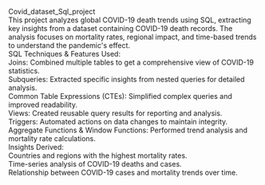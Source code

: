 Covid_dataset_Sql_project<br>
This project analyzes global COVID-19 death trends using SQL, extracting key insights from a dataset containing COVID-19 death records. The analysis focuses on mortality rates, regional impact, and time-based trends to understand the pandemic's effect.<br>
SQL Techniques & Features Used:<br>
      Joins: Combined multiple tables to get a comprehensive view of COVID-19 statistics.<br>
      Subqueries: Extracted specific insights from nested queries for detailed analysis.<br>
      Common Table Expressions (CTEs): Simplified complex queries and improved readability.<br>
      Views: Created reusable query results for reporting and analysis.<br>
      Triggers: Automated actions on data changes to maintain integrity.<br>
      Aggregate Functions & Window Functions: Performed trend analysis and mortality rate calculations.<br>
Insights Derived:<br>
      Countries and regions with the highest mortality rates.<br>
      Time-series analysis of COVID-19 deaths and cases.<br>
      Relationship between COVID-19 cases and mortality trends over time.      <br>
